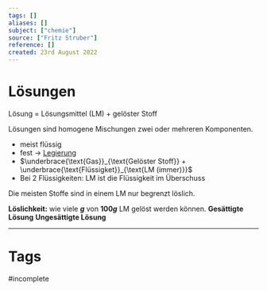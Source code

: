 ```yaml
---
tags: []
aliases: []
subject: ["chemie"]
source: ["Fritz Struber"]
reference: []
created: 23rd August 2022
---
```


# Lösungen
Lösung = Lösungsmittel (LM) + gelöster Stoff

Lösungen sind homogene Mischungen zwei oder mehreren Komponenten.
- meist flüssig
- fest $\rightarrow$ [Legierung](chemie/Metallbindung.md)
- $\underbrace{\text{Gas}}_{\text{Gelöster Stoff}} + \underbrace{\text{Flüssigket}}_{\text{LM (immer)}}$
- Bei 2 Flüssigkeiten: LM ist die Flüssigkeit im Überschuss

Die meisten Stoffe sind in einem LM nur begrenzt löslich.

**Löslichkeit:** wie viele **$g$** von **$100g$** LM gelöst werden können.
**Gesättigte Lösung**
**Ungesättigte Lösung**


---
# Tags
#incomplete 